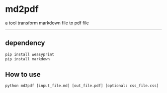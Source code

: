# md2pdf
a tool transform markdown file to pdf file

---
## dependency
```python
pip install weasyprint
pip install markdown
```

## How to use

```python
python md2pdf [input_file.md] [out_file.pdf] [optional: css_file.css]
```

